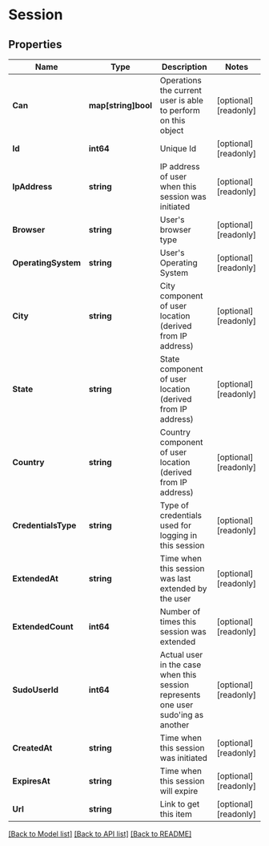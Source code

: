 # Session

## Properties

Name | Type | Description | Notes
------------ | ------------- | ------------- | -------------
**Can** | **map[string]bool** | Operations the current user is able to perform on this object | [optional] [readonly] 
**Id** | **int64** | Unique Id | [optional] [readonly] 
**IpAddress** | **string** | IP address of user when this session was initiated | [optional] [readonly] 
**Browser** | **string** | User&#39;s browser type | [optional] [readonly] 
**OperatingSystem** | **string** | User&#39;s Operating System | [optional] [readonly] 
**City** | **string** | City component of user location (derived from IP address) | [optional] [readonly] 
**State** | **string** | State component of user location (derived from IP address) | [optional] [readonly] 
**Country** | **string** | Country component of user location (derived from IP address) | [optional] [readonly] 
**CredentialsType** | **string** | Type of credentials used for logging in this session | [optional] [readonly] 
**ExtendedAt** | **string** | Time when this session was last extended by the user | [optional] [readonly] 
**ExtendedCount** | **int64** | Number of times this session was extended | [optional] [readonly] 
**SudoUserId** | **int64** | Actual user in the case when this session represents one user sudo&#39;ing as another | [optional] [readonly] 
**CreatedAt** | **string** | Time when this session was initiated | [optional] [readonly] 
**ExpiresAt** | **string** | Time when this session will expire | [optional] [readonly] 
**Url** | **string** | Link to get this item | [optional] [readonly] 

[[Back to Model list]](../README.md#documentation-for-models) [[Back to API list]](../README.md#documentation-for-api-endpoints) [[Back to README]](../README.md)


